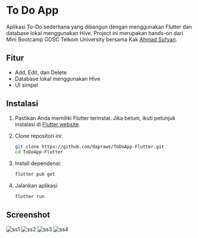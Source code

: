 # To Do App

Aplikasi To-Do sederhana yang dibangun dengan menggunakan Flutter dan database lokal menggunakan Hive.
Project ini merupakan hands-on dari Mini Bootcamp GDSC Telkom University bersama Kak [Ahmad Sufyan](https://github.com/ahmadsufyan455).

## Fitur

- Add, Edit, dan Delete
- Database lokal menggunakan Hive
- UI simpel

## Instalasi

1. Pastikan Anda memiliki Flutter terinstal. Jika belum, ikuti petunjuk instalasi di [Flutter website](https://flutter.dev/docs/get-started/install).
2. Clone repositori ini:

   ```bash
   git clone https://github.com/dapraws/ToDoApp-Flutter.git
   cd ToDoApp-Flutter
   ```

3. Install dependensi:

   ```bash
   flutter pub get
   ```

4. Jalankan aplikasi:

   ```bash
   flutter run
   ```

## Screenshot

![ss1](https://github.com/dapraws/ToDoApp-Flutter/assets/122019775/bf1ed307-c4bf-45b5-8590-3a94107ed025)
![ss2](https://github.com/dapraws/ToDoApp-Flutter/assets/122019775/907f8de3-84b3-4292-b36c-d1bccea9202a)
![ss3](https://github.com/dapraws/ToDoApp-Flutter/assets/122019775/4ed7454c-cf77-4802-adb3-bce562ab38ff)
![ss4](https://github.com/dapraws/ToDoApp-Flutter/assets/122019775/819ff970-ed15-41f3-962f-88fcf319a1ac)





